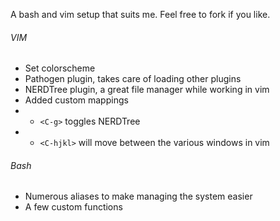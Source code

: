 A bash and vim setup that suits me. Feel free to fork if you like.

###### VIM
* Set colorscheme
* Pathogen plugin, takes care of loading other plugins
* NERDTree plugin, a great file manager while working in vim
* Added custom mappings
* - `<C-g>` toggles NERDTree
* - `<C-hjkl>` will move between the various windows in vim

###### Bash
* Numerous aliases to make managing the system easier
* A few custom functions

